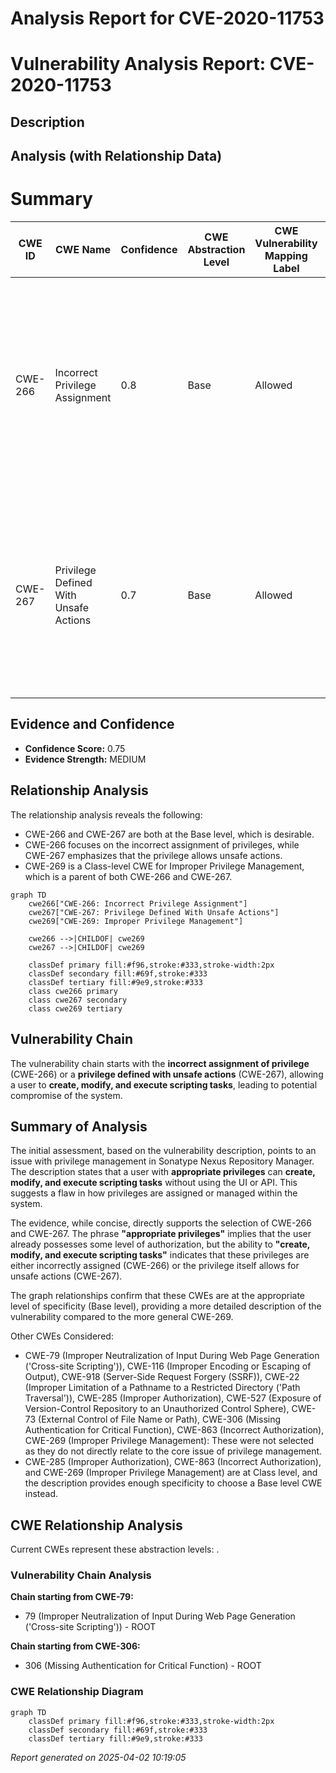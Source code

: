 # Analysis Report for CVE-2020-11753

# Vulnerability Analysis Report: CVE-2020-11753

## Description



## Analysis (with Relationship Data)

# Summary
| CWE ID | CWE Name | Confidence | CWE Abstraction Level | CWE Vulnerability Mapping Label | CWE-Vulnerability Mapping Notes |
|---|---|---|---|---|---|
| CWE-266 | Incorrect Privilege Assignment | 0.8 | Base | Allowed | Primary CWE: The vulnerability allows a user with **appropriate privileges** to perform actions they should not normally be able to do, indicating an **incorrect assignment** of those privileges. |
| CWE-267 | Privilege Defined With Unsafe Actions | 0.7 | Base | Allowed | Secondary CWE: The ability to **create, modify, and execute scripting tasks** suggests the assigned privilege allows for actions that are inherently unsafe. |

## Evidence and Confidence

*   **Confidence Score:** 0.75
*   **Evidence Strength:** MEDIUM

## Relationship Analysis
The relationship analysis reveals the following:

*   CWE-266 and CWE-267 are both at the Base level, which is desirable.
*   CWE-266 focuses on the incorrect assignment of privileges, while CWE-267 emphasizes that the privilege allows unsafe actions.
*   CWE-269 is a Class-level CWE for Improper Privilege Management, which is a parent of both CWE-266 and CWE-267.

```mermaid
graph TD
    cwe266["CWE-266: Incorrect Privilege Assignment"]
    cwe267["CWE-267: Privilege Defined With Unsafe Actions"]
    cwe269["CWE-269: Improper Privilege Management"]

    cwe266 -->|CHILDOF| cwe269
    cwe267 -->|CHILDOF| cwe269

    classDef primary fill:#f96,stroke:#333,stroke-width:2px
    classDef secondary fill:#69f,stroke:#333
    classDef tertiary fill:#9e9,stroke:#333
    class cwe266 primary
    class cwe267 secondary
    class cwe269 tertiary
```

## Vulnerability Chain
The vulnerability chain starts with the **incorrect assignment of privilege** (CWE-266) or a **privilege defined with unsafe actions** (CWE-267), allowing a user to **create, modify, and execute scripting tasks**, leading to potential compromise of the system.

## Summary of Analysis
The initial assessment, based on the vulnerability description, points to an issue with privilege management in Sonatype Nexus Repository Manager. The description states that a user with **appropriate privileges** can **create, modify, and execute scripting tasks** without using the UI or API. This suggests a flaw in how privileges are assigned or managed within the system.

The evidence, while concise, directly supports the selection of CWE-266 and CWE-267. The phrase **"appropriate privileges"** implies that the user already possesses some level of authorization, but the ability to **"create, modify, and execute scripting tasks"** indicates that these privileges are either incorrectly assigned (CWE-266) or the privilege itself allows for unsafe actions (CWE-267).

The graph relationships confirm that these CWEs are at the appropriate level of specificity (Base level), providing a more detailed description of the vulnerability compared to the more general CWE-269.

Other CWEs Considered:
*   CWE-79 (Improper Neutralization of Input During Web Page Generation ('Cross-site Scripting')), CWE-116 (Improper Encoding or Escaping of Output), CWE-918 (Server-Side Request Forgery (SSRF)), CWE-22 (Improper Limitation of a Pathname to a Restricted Directory ('Path Traversal')), CWE-285 (Improper Authorization), CWE-527 (Exposure of Version-Control Repository to an Unauthorized Control Sphere), CWE-73 (External Control of File Name or Path), CWE-306 (Missing Authentication for Critical Function), CWE-863 (Incorrect Authorization), CWE-269 (Improper Privilege Management): These were not selected as they do not directly relate to the core issue of privilege management.
*   CWE-285 (Improper Authorization), CWE-863 (Incorrect Authorization), and CWE-269 (Improper Privilege Management) are at Class level, and the description provides enough specificity to choose a Base level CWE instead.


## CWE Relationship Analysis

Current CWEs represent these abstraction levels: .


### Vulnerability Chain Analysis

**Chain starting from CWE-79:**
- 79 (Improper Neutralization of Input During Web Page Generation ('Cross-site Scripting')) - ROOT


**Chain starting from CWE-306:**
- 306 (Missing Authentication for Critical Function) - ROOT



### CWE Relationship Diagram

```mermaid
graph TD
    classDef primary fill:#f96,stroke:#333,stroke-width:2px
    classDef secondary fill:#69f,stroke:#333
    classDef tertiary fill:#9e9,stroke:#333
```



*Report generated on 2025-04-02 10:19:05*
